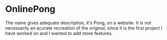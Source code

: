 # OnlinePong
The name gives adequate description, it's Pong, on a website. It is not necessarily an acurate recreation of the original, since it is the first project I have worked on and I wanted to add more features.
